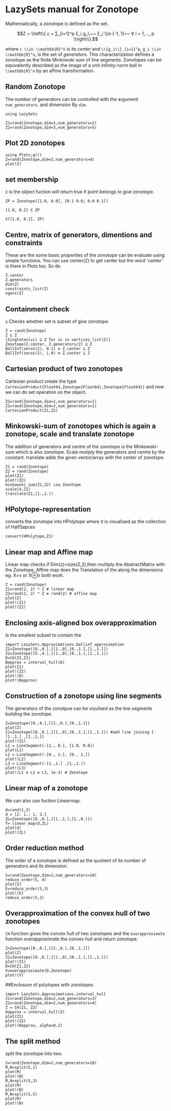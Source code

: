 # LazySets manual for Zonotope
Mathematically, a zonotope is defined as the set.
```math
Z = \\left\\{ c + ∑_{i=1}^p ξ_i g_i,~~ ξ_i \\in [-1, 1]~~ ∀ i = 1,…, p \\right\\},
```
where ``c \\in \\mathbb{R}^n`` is its *center* and ``\\{g_i\\}_{i=1}^p``,
``g_i \\in \\mathbb{R}^n``, is the set of *generators*.
This characterization defines a zonotope as the finite Minkowski sum of line
segments.
Zonotopes can be equivalently described as the image of a unit infinity-norm
ball in ``\\mathbb{R}^n`` by an affine transformation.
## Random Zonotope
The number of generators can be controlled with the argument `num_generators`.
and dimension By `dim`.
```@example zonotope
using LazySets

Z1=rand(Zonotope,dim=1,num_generators=2)
Z2=rand(Zonotope,dim=3,num_generators=5)
```
## Plot 2D zonotopes
```@example zonotope
using Plots;gr()
Z=rand(Zonotope,dim=2,num_generators=4)
plot(Z)
```
## set membership
`∈` is the object fuction will return true if point belongs to give zonotope.
```@example zonotope
ZP = Zonotope([1.0, 0.0], [0.1 0.0; 0.0 0.1])

[1.0, 0.2] ∈ ZP

∈([1.0, 0.1], ZP)
```
## Centre, matrix of generators, dimentions and constraints
These are the some basic properties of the zonotope can be evaluate using simple functions.
You can use center(Z) to get center but the word 'center' is there in Plots too. So do 
```@example zonotope
Z.center
Z.generators
dim(Z)
constraints_list(Z)
ngens(Z)
```
## Containment check
`⊆` Checks whether set is subset of give zonotope. 
```@example zonotope
Z = rand(Zonotope)
Z ⊆ Z
[Singleton(vi) ⊆ Z for vi in vertices_list(Z)]
Zonotope(Z.center, Z.generators/2) ⊆ Z
BallInf(zeros(2), 0.1) ⊕ Z.center ⊆ Z
BallInf(zeros(2), 1.0) ⊕ Z.center ⊆ Z
```
## Cartesian product of two zonotopes
Cartesian product create the type `CartesianProduct{Float64,Zonotope{Float64},Zonotope{Float64}}` and now we can do set operation on the object.
```@example zonotope
Z2=rand(Zonotope,dim=1,num_generators=1)
Z1=rand(Zonotope,dim=2,num_generators=1)
CartesianProduct(Z1,Z2)
```
## Minkowski-sum of zonotopes which is again a zonotope, scale and translate zonotope
The addition of generators and centre of the zonotope is the Minkowski-sum which is also zonotope.
Scale  mutiply the generators and centre by the constant.
translate adds the given vector/array with the center of zonotope.
```@example zonotope
Z1 = rand(Zonotope)
Z2 = rand(Zonotope)
plot(Z1)
plot!(Z2)
minkowski_sum(Z1,Z2) isa Zonotope
scale(4,Z1)
translate(Z1,[1.,2.])

```
## HPolytope-representation
converts the zonotope into HPolytope where it is visualised as the collection of HalfSapces
```@example zonotope
convert(HPolytope,Z1)
```
## Linear map and Affine map
Linear map checks if Dim(z)=size(Z,2),then multiply the AbstractMatrix with the  Zonotope.
Affine map does the Translation of the along the dimensions eg. X+v or X⊕v both work. 
```@example zonotope
Z = rand(Zonotope)
Z1=rand(2, 2) * Z # linear map
Z2=rand(2, 2) * Z ⊕ rand(2) # affine map
plot(Z)
plot!(Z1)
plot!(Z2)

```
## Enclosing axis-aligned box overapproximation
Is the smallest subset to contain the 
```@example zonotope
import LazySets.Approximations.ballinf_approximation
Z1=Zonotope([0.,0.],[[1.,0],[0.,1.],[1.,1.]])
Z2=Zonotope([5.,4.],[[1.,0],[0.,1.],[1.,1.]])
D=CH(Z1,Z2)
Bapprox = interval_hull(D)
plot(Z1)
plot!(Z2)
plot!(D)
plot!(Bapprox)
```
## Construction of a zonotope using line segments
The generators of the zonotpoe can be visulised as the line segments buliding the zonotope.
```@example zonotope
Z=Zonotope([0.,0.],[[1.,0.],[0.,1.]])
plot(Z)
Z1=Zonotope([0.,0.],[[1.,0],[0.,1.],[1.,1.]]) #add line joining [-[1.,1.] ,[1.,1.]]
plot!(Z1)
L1 = LineSegment(-[1., 0.], [1.0, 0.0])
plot(L1)
L2 = LineSegment(-[0., 1.], [0., 1.])
plot!(L2)
L3 = LineSegment(-[1.,1.] ,[1.,1.])
plot!(L3)
plot!(L1 ⊕ L2 ⊕ L3, 1e-3) # Zonotope
```
## Linear map of a zonotope
We can also use fuction Linearmap.
```@example zonotope
d=rand(1,2)
d = [2. 1.; 1. 3.]
ZL=Zonotope([0.,0.],[[1.,1.],[1.,0.]])
T= linear_map(d,ZL)
plot(d)
plot!(ZL)
```
## Order reduction method 
The order of a zonotope is defined as the quotient of its number of generators and its dimension.
```@example zonotope
S=rand(Zonotope,dim=2,num_generators=10)
reduce_order(S, 4)
plot(S)
E=reduce_order(S,3)
plot!(E)
reduce_order(S,2)
```
## Overapproximation of the convex hull of two zonotopes
`CH` function gives the convex hull of two zonotopes and the `overapproximate` function overapproximate the convex hull and return zonotope.
```@example zonotope
Z=Zonotope([0.,0.],[[1.,0.],[0.,1.]])
plot(Z)
Z1=Zonotope([0.,0.],[[1.,0],[0.,1.],[1.,1.]])
plot!(Z1)
D=CH(Z1,Z2)
V=overapproximate(D,Zonotope)
plot!(V)
```
##Enclosure of polytopes with zonotopes.
```@example zonotope
import LazySets.Approximations.interval_hull
Z1=rand(Zonotope,dim=2,num_generators=3)
Z2=rand(Zonotope,dim=2,num_generators=4)
Z = CH(Z1, Z2)
Happrox = interval_hull(Z)
plot(Z1)
plot!(Z2)
plot!(Happrox, alpha=0.2)
```
## The split method
split the zonotope into two. 
```@example zonotope
S=rand(Zonotope,dim=2,num_generators=10)
M,N=split(S,1)
plot(M)
plot!(N)
M,N=split(S,3)
plot(M)
plot!(N)
M,N=split(S,5)
plot(M)
plot!(N)
```
